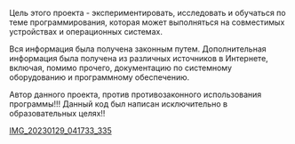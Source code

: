 Цель этого проекта - экспериментировать, исследовать и обучаться по теме программирования, 
которая может выполняться на совместимых устройствах и операционных системах. 

Вся информация была получена законным путем. Дополнительная информация была получена из различных источников в Интернете, 
включая, помимо прочего, документацию по системному оборудованию и программному обеспечению. 

Автор данного проекта, против противозаконного использования программы!!! 
Данный код был написан исключительно в образовательных целях!!

[IMG_20230129_041733_335](https://user-images.githubusercontent.com/123335327/216846059-f89c79a9-6e49-4af8-914b-7f9137836ba2.jpg)

